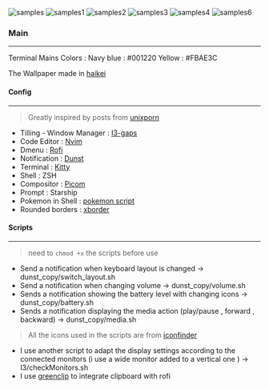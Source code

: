 ![samples](https://github.com/gars-cmd/tree/master/dotfiles_pics/2022-11-26_21-50.png)
![samples1](https://github.com/gars-cmd/tree/master/dotfiles_pics/2022-11-26_22-13.png)
![samples2](https://github.com/gars-cmd/tree/master/dotfiles_pics/2022-11-26_22-14.png)
![samples3](https://github.com/gars-cmd/tree/master/dotfiles_pics/2022-11-27_00-09.png)
![samples4](https://github.com/gars-cmd/tree/master/dotfiles_pics/2022-11-27_00-09_1.png)
![samples6](https://github.com/gars-cmd/tree/master/dotfiles_pics/2022-12-05_11-05.png)



### Main 
---
Terminal Mains Colors : 
Navy blue : #001220
Yellow :        #FBAE3C

The Wallpaper made in [haikei](https://app.haikei.app/)

#### Config 
---
> Greatly inspired by posts from [unixporn](https://www.reddit.com/r/unixporn/) 

- Tilling - Window Manager : [I3-gaps](https://github.com/Airblader/i3)
- Code Editor : [Nvim](https://github.com/neovim/neovim)
- Dmenu : [Rofi](https://github.com/davatorium/rofi)
- Notification : [Dunst](https://github.com/dunst-project/dunst)
- Terminal : [Kitty](https://github.com/kovidgoyal/kitty)
- Shell : ZSH
- Compositor : [Picom](https://github.com/yshui/picom)
- Prompt : Starship 
- Pokemon in Shell : [pokemon script](https://gitlab.com/phoneybadger/pokemon-colorscripts)
- Rounded borders : [xborder](https://github.com/deter0/xborder)


#### Scripts 
---
> need to `chmod +x`  the scripts before use

- Send a notification when keyboard layout is changed -> dunst_copy/switch_layout.sh 
- Send a notification when changing volume -> dunst_copy/volume.sh
- Sends a notification showing the battery level with changing icons -> dunst_copy/battery.sh
- Sends a notification displaying the media action (play/pause , forward , backward) -> dunst_copy/media.sh 

>All the icons used in the scripts are from [iconfinder](https://www.iconfinder.com/)

- I use another script to adapt the display settings according to the connected monitors (i use a wide monitor added to a vertical one ) -> I3/checkMonitors.sh
- I use [greenclip](https://github.com/erebe/greenclip) to integrate clipboard with rofi
